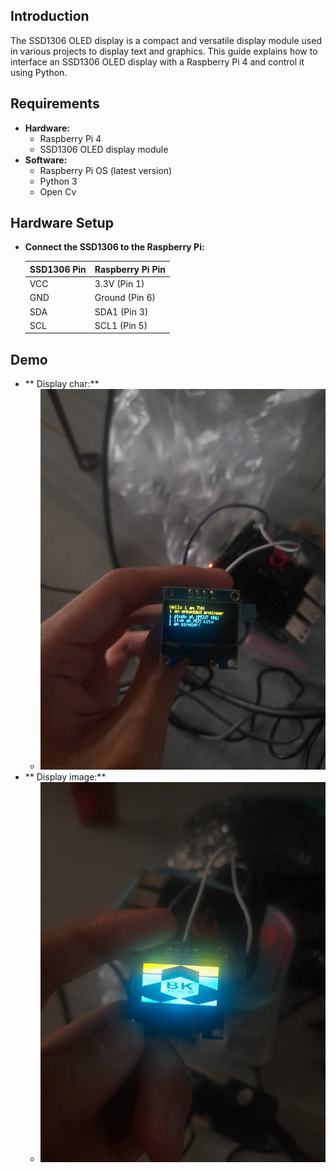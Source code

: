 ## Introduction

The SSD1306 OLED display is a compact and versatile display module used in various projects to display text and graphics. This guide explains how to interface an SSD1306 OLED display with a Raspberry Pi 4 and control it using Python.

## Requirements

- **Hardware:**
  - Raspberry Pi 4
  - SSD1306 OLED display module
- **Software:**
  - Raspberry Pi OS (latest version)
  - Python 3
  - Open Cv

## Hardware Setup

- **Connect the SSD1306 to the Raspberry Pi:**

   | SSD1306 Pin | Raspberry Pi Pin |
   |-------------|------------------|
   | VCC         | 3.3V (Pin 1)     |
   | GND         | Ground (Pin 6)   |
   | SDA         | SDA1 (Pin 3)     |
   | SCL         | SCL1 (Pin 5)     |

## Demo
- ** Display char:**
    - ![](charDisplay.jpg)
- ** Display image:**
    - ![](imgDisplay1.jpg)